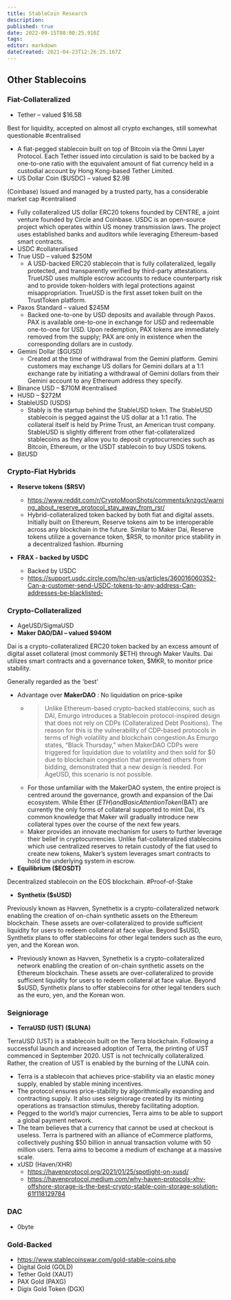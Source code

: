 ```yaml
---
title: StableCoin Research
description: 
published: true
date: 2022-09-15T08:00:25.910Z
tags: 
editor: markdown
dateCreated: 2021-04-23T12:26:25.167Z
---
```


## Other Stablecoins

### **Fiat-Collateralized**

- Tether – valued $16.5B   

Best for liquidity, accepted on almost all crypto exchanges, still somewhat questionable #centralised
   -  A fiat-pegged stablecoin built on top of Bitcoin via the Omni Layer Protocol. Each Tether issued into circulation is said to be backed by a one-to-one ratio with the equivalent amount of fiat currency held in a custodial account by Hong Kong-based Tether Limited.
- US Dollar Coin ($USDC) – valued $2.9B

(Coinbase) Issued and managed by a trusted party, has a considerable market cap #centralised
   -  Fully collateralized US dollar ERC20 tokens founded by CENTRE,  a joint venture founded by Circle and Coinbase. USDC is an open-source project which operates within US money transmission laws. The project uses established banks and auditors while leveraging Ethereum-based smart contracts.
   - USDC #collateralised
- True USD – valued $250M
   -  A USD-backed ERC20 stablecoin that is fully collateralized, legally protected, and transparently verified by third-party attestations. TrueUSD uses multiple escrow accounts to reduce counterparty risk and to provide token-holders with legal protections against misappropriation. TrueUSD is the first asset token built on the TrustToken platform.
- Paxos Standard – valued $245M
   - Backed one-to-one by USD deposits and available through Paxos. PAX is available one-to-one in exchange for USD and redeemable one-to-one for USD. Upon redemption, PAX tokens are immediately removed from the supply; PAX are only in existence when the corresponding dollars are in custody.
- Gemini Dollar ($GUSD)
   - Created at the time of withdrawal from the Gemini platform. Gemini customers may exchange US dollars for Gemini dollars at a 1:1 exchange rate by initiating a withdrawal of Gemini dollars from their Gemini account to any Ethereum address they specify.
- Binance USD – $710M #centralised
- HUSD – $272M
- StableUSD (USDS)
   - Stably is the startup behind the StableUSD token. The StableUSD stablecoin is pegged against the US dollar at a 1:1 ratio. The collateral itself is held by Prime Trust, an American trust company. StableUSD is slightly different from other fiat-collateralized stablecoins as they allow you to deposit cryptocurrencies such as Bitcoin, Ethereum, or the USDT stablecoin to buy USDS tokens.
- BitUSD

### **Crypto-Fiat Hybrids**

- **Reserve tokens ($RSV)**

   - https://www.reddit.com/r/CryptoMoonShots/comments/knzgct/warning_about_reserve_protocol_stay_away_from_rsr/
   - Hybrid-collateralized token backed by both fiat and digital assets. Initially built on Ethereum, Reserve tokens aim to be interoperable across any blockchain in the future. Similar to Maker Dai, Reserve tokens utilize a governance token, $RSR, to monitor price stability in a decentralized fashion. #burning
- **FRAX  - backed by USDC**
   - Backed by USDC
   - https://support.usdc.circle.com/hc/en-us/articles/360016060352-Can-a-customer-send-USDC-tokens-to-any-address-Can-addresses-be-blacklisted-

### **Crypto-Collateralized**

- AgeUSD/SigmaUSD
- **Maker DAO/DAI – valued $940M**

Dai is a crypto-collateralized ERC20 token backed by an excess amount of digital asset collateral (most commonly $ETH) through Maker Vaults. Dai utilizes smart contracts and a governance token, $MKR, to monitor price stability.  

Generally regarded as the 'best'
   - Advantage over **MakerDAO** : No liquidation on price-spike
      - >Unlike Ethereum-based crypto-backed stablecoins, such as DAI, Emurgo introduces a Stablecoin protocol-inspired design that does not rely on CDPs (Collateralized Debt Positions). The reason for this is the vulnerability of CDP-based protocols in terms of high volatility and blockchain congestion.As Emurgo states, “Black Thursday,” when MakerDAO CDPs were triggered for liquidation due to volatility and then sold for $0 due to blockchain congestion that prevented others from bidding, demonstrated that a new design is needed. For AgeUSD, this scenario is not possible.
      - For those unfamiliar with the MakerDAO system, the entire project is centred around the governance, growth and expansion of the Dai ecosystem. While Ether ($ETH) and Basic Attention Token ($BAT) are currently the only forms of collateral supported to mint Dai, it’s common knowledge that Maker will gradually introduce new collateral types over the course of the next few years.
      - Maker provides an innovate mechanism for users to further leverage their belief in cryptocurrencies. Unlike fiat-collateralized stablecoins which use centralized reserves to retain custody of the fiat used to create new tokens, Maker’s system leverages smart contracts to hold the underlying system in escrow.
- **Equilibrium ($EOSDT)**

Decentralized stablecoin on the EOS blockchain. #Proof-of-Stake
- **Synthetix ($sUSD)**

 Previously known as Havven, Synethetix is a crypto-collateralized network enabling the creation of on-chain synthetic assets on the Ethereum blockchain. These assets are over-collateralized to provide sufficient liquidity for users to redeem collateral at face value. Beyond $sUSD, Synthetix plans to offer stablecoins for other legal tenders such as the euro, yen, and the Korean won.
   - Previously known as Havven, Synethetix is a crypto-collateralized network enabling the creation of on-chain synthetic assets on the Ethereum blockchain. These assets are over-collateralized to provide sufficient liquidity for users to redeem collateral at face value. Beyond $sUSD, Synthetix plans to offer stablecoins for other legal tenders such as the euro, yen, and the Korean won.

### **Seigniorage**

- **TerraUSD (UST) ($LUNA)**

TerraUSD (UST) is a stablecoin built on the Terra blockchain. Following a successful launch and increased adoption of Terra, the printing of UST commenced in September 2020. UST is not technically collateralized. Rather, the creation of UST is enabled by the burning of the LUNA coin.
   - Terra is a stablecoin that achieves price-stability via an elastic money supply, enabled by stable mining incentives.
   - The protocol ensures price-stability by algorithmically expanding and contracting supply. It also uses seigniorage created by its minting operations as transaction stimulus, thereby facilitating adoption.
   - Pegged to the world’s major currencies, Terra aims to be able to support a global payment network.
   - The team believes that a currency that cannot be used at checkout is useless. Terra is partnered with an alliance of eCommerce platforms, collectively pushing $50 billion in annual transaction volume with 50 million users. Terra aims to become a medium of exchange at a massive scale.
- xUSD (Haven/XHR)
   - https://havenprotocol.org/2021/01/25/spotlight-on-xusd/
   - https://havenprotocol.medium.com/why-haven-protocols-xhv-offshore-storage-is-the-best-crypto-stable-coin-storage-solution-61f118129784

### DAC

- 0byte

### Gold-Backed

- https://www.stablecoinswar.com/gold-stable-coins.php
- Digital Gold (GOLD)
- Tether Gold (XAUT)
- PAX Gold (PAXG)
- Digix Gold Token (DGX)